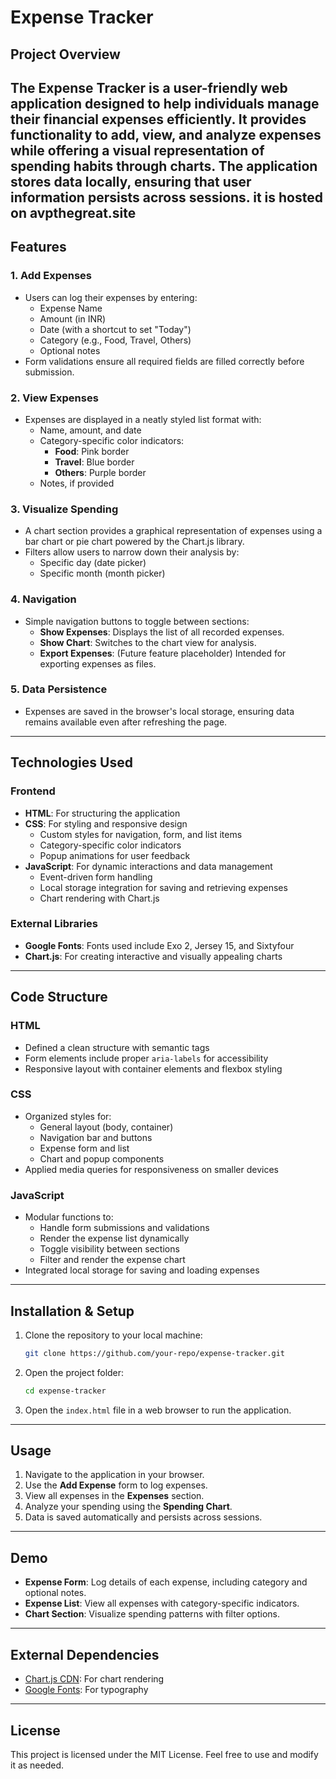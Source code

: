 # Expense Tracker

## Project Overview
The Expense Tracker is a user-friendly web application designed to help individuals manage their financial expenses efficiently. It provides functionality to add, view, and analyze expenses while offering a visual representation of spending habits through charts. The application stores data locally, ensuring that user information persists across sessions.
it is hosted on avpthegreat.site
---

## Features

### 1. **Add Expenses**
- Users can log their expenses by entering:
  - Expense Name
  - Amount (in INR)
  - Date (with a shortcut to set "Today")
  - Category (e.g., Food, Travel, Others)
  - Optional notes
- Form validations ensure all required fields are filled correctly before submission.

### 2. **View Expenses**
- Expenses are displayed in a neatly styled list format with:
  - Name, amount, and date
  - Category-specific color indicators:
    - **Food**: Pink border
    - **Travel**: Blue border
    - **Others**: Purple border
  - Notes, if provided

### 3. **Visualize Spending**
- A chart section provides a graphical representation of expenses using a bar chart or pie chart powered by the Chart.js library.
- Filters allow users to narrow down their analysis by:
  - Specific day (date picker)
  - Specific month (month picker)

### 4. **Navigation**
- Simple navigation buttons to toggle between sections:
  - **Show Expenses**: Displays the list of all recorded expenses.
  - **Show Chart**: Switches to the chart view for analysis.
  - **Export Expenses**: (Future feature placeholder) Intended for exporting expenses as files.

### 5. **Data Persistence**
- Expenses are saved in the browser's local storage, ensuring data remains available even after refreshing the page.

---

## Technologies Used

### Frontend
- **HTML**: For structuring the application
- **CSS**: For styling and responsive design
  - Custom styles for navigation, form, and list items
  - Category-specific color indicators
  - Popup animations for user feedback
- **JavaScript**: For dynamic interactions and data management
  - Event-driven form handling
  - Local storage integration for saving and retrieving expenses
  - Chart rendering with Chart.js

### External Libraries
- **Google Fonts**: Fonts used include Exo 2, Jersey 15, and Sixtyfour
- **Chart.js**: For creating interactive and visually appealing charts

---

## Code Structure

### HTML
- Defined a clean structure with semantic tags
- Form elements include proper `aria-labels` for accessibility
- Responsive layout with container elements and flexbox styling

### CSS
- Organized styles for:
  - General layout (body, container)
  - Navigation bar and buttons
  - Expense form and list
  - Chart and popup components
- Applied media queries for responsiveness on smaller devices

### JavaScript
- Modular functions to:
  - Handle form submissions and validations
  - Render the expense list dynamically
  - Toggle visibility between sections
  - Filter and render the expense chart
- Integrated local storage for saving and loading expenses

---

## Installation & Setup
1. Clone the repository to your local machine:
   ```bash
   git clone https://github.com/your-repo/expense-tracker.git
   ```
2. Open the project folder:
   ```bash
   cd expense-tracker
   ```
3. Open the `index.html` file in a web browser to run the application.

---

## Usage
1. Navigate to the application in your browser.
2. Use the **Add Expense** form to log expenses.
3. View all expenses in the **Expenses** section.
4. Analyze your spending using the **Spending Chart**.
5. Data is saved automatically and persists across sessions.

---

## Demo
- **Expense Form**: Log details of each expense, including category and optional notes.
- **Expense List**: View all expenses with category-specific indicators.
- **Chart Section**: Visualize spending patterns with filter options.

---

## External Dependencies
- [Chart.js CDN](https://cdn.jsdelivr.net/npm/chart.js): For chart rendering
- [Google Fonts](https://fonts.google.com): For typography

---

## License
This project is licensed under the MIT License. Feel free to use and modify it as needed.
